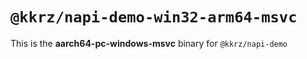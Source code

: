 # `@kkrz/napi-demo-win32-arm64-msvc`

This is the **aarch64-pc-windows-msvc** binary for `@kkrz/napi-demo`
